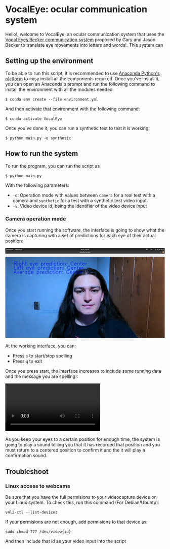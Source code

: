 # VocalEye: ocular communication system #

Hello!, welcome to VocalEye, an ocular communication system that uses the [Vocal Eyes Becker communication system](https://patient-innovation.com/post/1705) proposed by Gary and Jason Becker to translate eye movements into letters and words!. This system can 

## Setting up the environment ##
To be able to run this script, it is recommended to use [Anaconda Python's platform](https://www.anaconda.com/) to easy install all the components required. Once you've install it, you can open an Anaconda's prompt and run the following command to install the environment with all the modules needed:

```
$ conda env create --file environment.yml
```

And then activate that environment with the following command:

```
$ conda activate VocalEye
```

Once you've done it, you can run a synthetic test to test it is working:

```
$ python main.py -o synthetic
```

## How to run the system ##

To run the program, you can run the script as

```
$ python main.py
```

With the following parameters:

- `-o`: Operation mode with values between `camera` for a real test with a camera and `synthetic` for a test with a synthetic test video input.
- `-v`: Video device id, being the identifier of the video device input

### Camera operation mode ###

Once you start running the software, the interface is going to show what the camera is capturing with a set of predictions for each eye of their actual position:

![Interface](./resources/images/interface_1.png)  

At the working interface, you can:
- Press `s` to start/stop spelling
- Press `q` to exit

Once you press start, the interface increases to include some running data and the message you are spelling!:

<video src="resources/video/HOLA_small.mp4" controls title="Video test"></video>

As you keep your eyes to a certain position for enough time, the system is going to play a sound telling you that it has recorded that position and you must return to a centered position to confirm it and the it will play a confirmation sound.

## Troubleshoot ##

### Linux access to webcams ###

Be sure that you have the full permisions to your videocapture device on your Linux system. To check this, run this command (For Debian/Ubuntu):

```
v4l2-ctl --list-devices
```

If your permisions are not enough, add permisions to that device as:
```
sudo chmod 777 /dev/video{id}
```

And then include that id as your video input into the script